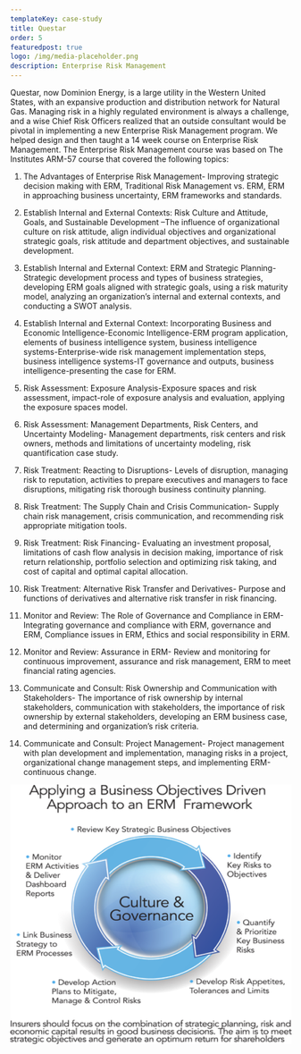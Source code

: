 ```yaml
---
templateKey: case-study
title: Questar
order: 5
featuredpost: true
logo: /img/media-placeholder.png
description: Enterprise Risk Management
---
```


Questar, now Dominion Energy, is a large utility in the Western United States, with an expansive production and distribution network for Natural Gas. Managing risk in a highly regulated environment is always a challenge, and a wise Chief Risk Officers realized that an outside consultant would be pivotal in implementing a new Enterprise Risk Management program. We helped design and then taught a 14 week course on Enterprise Risk Management. The Enterprise Risk Management course was based on The Institutes ARM-57 course that covered the following topics:

1. The Advantages of Enterprise Risk Management- Improving strategic decision making with ERM, Traditional Risk Management vs. ERM, ERM in approaching business uncertainty, ERM frameworks and standards.

1. Establish Internal and External Contexts: Risk Culture and Attitude, Goals, and Sustainable Development –The influence of organizational culture on risk attitude, align individual objectives and organizational strategic goals, risk attitude and department objectives, and sustainable development.

1. Establish Internal and External Context: ERM and Strategic Planning- Strategic development process and types of business strategies, developing ERM goals aligned with strategic goals, using a risk maturity model, analyzing an organization’s internal and external contexts, and conducting a SWOT analysis.

1. Establish Internal and External Context: Incorporating Business and Economic Intelligence-Economic Intelligence-ERM program application, elements of business intelligence system, business intelligence systems-Enterprise-wide risk management implementation steps, business intelligence systems-IT governance and outputs, business intelligence-presenting the case for ERM.

1. Risk Assessment: Exposure Analysis-Exposure spaces and risk assessment, impact-role of exposure analysis and evaluation, applying the exposure spaces model.

1. Risk Assessment: Management Departments, Risk Centers, and Uncertainty Modeling- Management departments, risk centers and risk owners, methods and limitations of uncertainty modeling, risk quantification case study.

1. Risk Treatment: Reacting to Disruptions- Levels of disruption, managing risk to reputation, activities to prepare executives and managers to face disruptions, mitigating risk thorough business continuity planning.

1. Risk Treatment: The Supply Chain and Crisis Communication- Supply chain risk management, crisis communication, and recommending risk appropriate mitigation tools.

1. Risk Treatment: Risk Financing- Evaluating an investment proposal, limitations of cash flow analysis in decision making, importance of risk return relationship, portfolio selection and optimizing risk taking, and cost of capital and optimal capital allocation.

1. Risk Treatment: Alternative Risk Transfer and Derivatives- Purpose and functions of derivatives and alternative risk transfer in risk financing.

1. Monitor and Review: The Role of Governance and Compliance in ERM- Integrating governance and compliance with ERM, governance and ERM, Compliance issues in ERM, Ethics and social responsibility in ERM.

1. Monitor and Review: Assurance in ERM- Review and monitoring for continuous improvement, assurance and risk management, ERM to meet financial rating agencies.

1. Communicate and Consult: Risk Ownership and Communication with Stakeholders- The importance of risk ownership by internal stakeholders, communication with stakeholders, the importance of risk ownership by external stakeholders, developing an ERM business case, and determining and organization’s risk criteria.

1. Communicate and Consult: Project Management- Project management with plan development and implementation, managing risks in a project, organizational change management steps, and implementing ERM-continuous change.

![media](questar-graphic.png)
